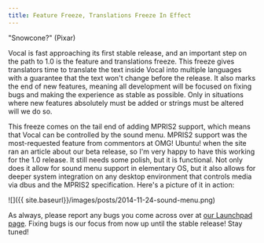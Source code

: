 ```yaml
---
title: Feature Freeze, Translations Freeze In Effect
---
```


"Snowcone?" (Pixar)

Vocal is fast approaching its first stable release, and an important step on the path to 1.0 is the feature and translations freeze. This freeze gives translators time to translate the text inside Vocal into multiple languages with a guarantee that the text won't change before the release. It also marks the end of new features, meaning all development will be focused on fixing bugs and making the experience as stable as possible. Only in situations where new features absolutely must be added or strings must be altered will we do so.

This freeze comes on the tail end of adding MPRIS2 support, which means that Vocal can be controlled by the sound menu. MPRIS2 support was the most-requested feature from commentors at OMG! Ubuntu! when the site ran an article about our beta release, so I'm very happy to have this working for the 1.0 release. It still needs some polish, but it is functional. Not only does it allow for sound menu support in elementary OS, but it also allows for deeper system integration on any desktop environment that controls media via dbus and the MPRIS2 specification. Here's a picture of it in action:

![]({{ site.baseurl}}/images/posts/2014-11-24-sound-menu.png)

As always, please report any bugs you come across over at [our Launchpad page](https://bugs.launchpad.net/vocal). Fixing bugs is our focus from now up until the stable release! Stay tuned!